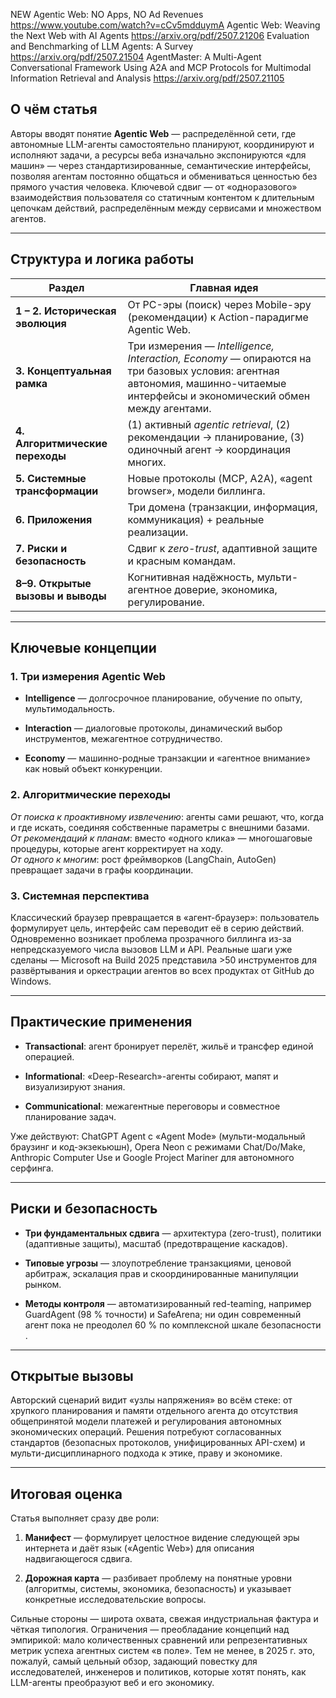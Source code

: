 NEW Agentic Web: NO Apps, NO Ad Revenues
https://www.youtube.com/watch?v=cCv5mdduymA
Agentic Web: Weaving the Next Web with AI Agents
https://arxiv.org/pdf/2507.21206
Evaluation and Benchmarking of LLM Agents: A Survey
https://arxiv.org/pdf/2507.21504
AgentMaster: A Multi-Agent Conversational Framework Using A2A and MCP Protocols for Multimodal Information Retrieval and Analysis
https://arxiv.org/pdf/2507.21105

## О чём статья

Авторы вводят понятие **Agentic Web** — распределённой сети, где автономные LLM-агенты самостоятельно планируют, координируют и исполняют задачи, а ресурсы веба изначально экспонируются «для машин» — через стандартизированные, семантические интерфейсы, позволяя агентам постоянно общаться и обмениваться ценностью без прямого участия человека. Ключевой сдвиг — от «одноразового» взаимодействия пользователя со статичным контентом к длительным цепочкам действий, распределённым между сервисами и множеством агентов.

---

## Структура и логика работы

|Раздел|Главная идея|
|---|---|
|**1 – 2. Историческая эволюция**|От PC-эры (поиск) через Mobile-эру (рекомендации) к Action-парадигме Agentic Web.|
|**3. Концептуальная рамка**|Три измерения — _Intelligence, Interaction, Economy_ — опираются на три базовых условия: агентная автономия, машинно-читаемые интерфейсы и экономический обмен между агентами.|
|**4. Алгоритмические переходы**|(1) активный _agentic retrieval_, (2) рекомендации → планирование, (3) одиночный агент → координация многих.|
|**5. Системные трансформации**|Новые протоколы (MCP, A2A), «agent browser», модели биллинга.|
|**6. Приложения**|Три домена (транзакции, информация, коммуникация) + реальные реализации.|
|**7. Риски и безопасность**|Сдвиг к _zero-trust_, адаптивной защите и красным командам.|
|**8–9. Открытые вызовы и выводы**|Когнитивная надёжность, мульти-агентное доверие, экономика, регулирование.|

---

## Ключевые концепции

### 1. Три измерения Agentic Web

- **Intelligence** — долгосрочное планирование, обучение по опыту, мультимодальность.
    
- **Interaction** — диалоговые протоколы, динамический выбор инструментов, межагентное сотрудничество.
    
- **Economy** — машинно-родные транзакции и «агентное внимание» как новый объект конкуренции.
    

### 2. Алгоритмические переходы

_От поиска к проактивному извлечению_: агенты сами решают, что, когда и где искать, соединяя собственные параметры с внешними базами.  
_От рекомендаций к планам_: вместо «одного клика» — многошаговые процедуры, которые агент корректирует на ходу.  
_От одного к многим_: рост фреймворков (LangChain, AutoGen) превращает задачи в графы координации.

### 3. Системная перспектива

Классический браузер превращается в «агент-браузер»: пользователь формулирует цель, интерфейс сам переводит её в серию действий. Одновременно возникает проблема прозрачного биллинга из-за непредсказуемого числа вызовов LLM и API. Реальные шаги уже сделаны — Microsoft на Build 2025 представила >50 инструментов для развёртывания и оркестрации агентов во всех продуктах от GitHub до Windows.

---

## Практические применения

- **Transactional**: агент бронирует перелёт, жильё и трансфер единой операцией.
    
- **Informational**: «Deep-Research»-агенты собирают, мапят и визуализируют знания.
    
- **Communicational**: межагентные переговоры и совместное планирование задач.
    

Уже действуют: ChatGPT Agent с «Agent Mode» (мульти-модальный браузинг и код-экзекьюшн), Opera Neon c режимами Chat/Do/Make, Anthropic Computer Use и Google Project Mariner для автономного серфинга.

---

## Риски и безопасность

- **Три фундаментальных сдвига** — архитектура (zero-trust), политики (адаптивные защиты), масштаб (предотвращение каскадов).
    
- **Типовые угрозы** — злоупотребление транзакциями, ценовой арбитраж, эскалация прав и скоординированные манипуляции рынком.
    
- **Методы контроля** — автоматизированный red-teaming, например GuardAgent (98 % точности) и SafeArena; ни один современный агент пока не преодолел 60 % по комплексной шкале безопасности .
    

---

## Открытые вызовы

Авторский сценарий видит «узлы напряжения» во всём стеке: от хрупкого планирования и памяти отдельного агента до отсутствия общепринятой модели платежей и регулирования автономных экономических операций. Решения потребуют согласованных стандартов (безопасных протоколов, унифицированных API-схем) и мульти-дисциплинарного подхода к этике, праву и экономике.

---

## Итоговая оценка

Статья выполняет сразу две роли:

1. **Манифест** — формулирует целостное видение следующей эры интернета и даёт язык («Agentic Web») для описания надвигающегося сдвига.
    
2. **Дорожная карта** — разбивает проблему на понятные уровни (алгоритмы, системы, экономика, безопасность) и указывает конкретные исследовательские вопросы.
    

Сильные стороны — широта охвата, свежая индустриальная фактура и чёткая типология. Ограничения — преобладание концепций над эмпирикой: мало количественных сравнений или репрезентативных метрик успеха агентных систем «в поле». Тем не менее, в 2025 г. это, пожалуй, самый цельный обзор, задающий повестку для исследователей, инженеров и политиков, которые хотят понять, как LLM-агенты преобразуют веб и его экономику.
